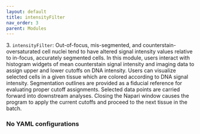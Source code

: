 ```yaml
---
layout: default
title: intensityFilter
nav_order: 3
parent: Modules
---
```


3\. `intensityFilter`: Out-of-focus, mis-segmented, and counterstain-oversaturated cell nuclei tend to have altered signal intensity values relative to in-focus, accurately segmented cells. In this module, users interact with histogram widgets of mean counterstain signal intensity and imaging data to assign upper and lower cutoffs on DNA intensity. Users can visualize selected cells in a given tissue which are colored according to DNA signal intensity. Segmentation outlines are provided as a fiducial reference for evaluating proper cutoff assignments. Selected data points are carried forward into downstream analyses. Closing the Napari window causes the program to apply the current cutoffs and proceed to the next tissue in the batch.

### No YAML configurations
